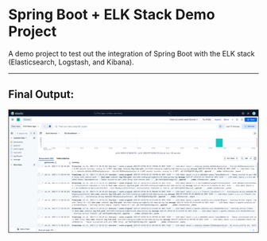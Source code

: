 # Spring Boot + ELK Stack Demo Project

A demo project to test out the integration of Spring Boot with the ELK stack (Elasticsearch, Logstash, and Kibana).

---
## Final Output:
![Final_Output.png](Final_Output.png)